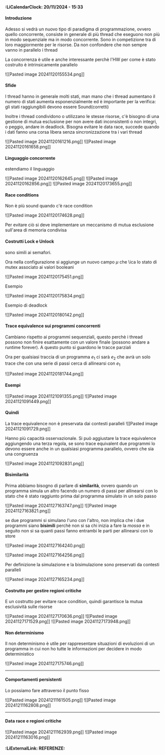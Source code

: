 #### :LiCalendarClock:  20/11/2024 - 15:33

#### Introduzione

Adesso si vedrà un nuovo tipo di paradigma di programmazione, ovvero quello concorrente, consiste in generale di più thread che eseguono non più in modo sequenziale ma in modo concorrente. Sono in competizione tra di loro maggiormente per le risorse. Da non confondere che non sempre vanno in parallelo i thread 

La concorrenza è utile e anche interessante perchè l'HW per come è stato costruito è intrinsicamente parallelo

![[Pasted image 20241120155534.png]]

#### Sfide

I thread hanno in generale molti stati, man mano che i thread aumentano il numero di stati aumenta esponenzialmente ed è importante per la verifica: gli stati raggiungibili devono essere Sound(corretti)

Inoltre i thread condividono o utilizzano le stesse risorse, c'è bisogno di una gestione di mutua esclusione per non avere dati inconsistenti o non integri, o peggio, andare in deadlock. Bisogna evitare le data race, succede quando i dati fanno una corsa libera senza sincronizzazione tra i vari thread

![[Pasted image 20241120161216.png]]
![[Pasted image 20241120161658.png]]

#### Linguaggio concorrente

estendiamo il linguaggio

![[Pasted image 20241120162645.png]]
![[Pasted image 20241120162856.png]]
![[Pasted image 20241120173655.png]]

#### Race conditions

Non è più sound quando c'è race condition

![[Pasted image 20241120174628.png]]

Per evitare ciò si deve implementare un meccanismo di mutua esclusione sull'area di memoria condivisa

#### Costrutti Lock e Unlock

sono simili ai semafori.

Ora nella configurazione si aggiunge un nuovo campo $\mu$ che \ica lo stato di mutex associato ai valori booleani

![[Pasted image 20241120175451.png]]

Esempio

![[Pasted image 20241120175834.png]]

Esempio di deadlock

![[Pasted image 20241120180142.png]]

#### Trace equivalence sui programmi concorrenti

Cambiano rispetto ai programmi sequenziali, questo perchè i thread possono non finire esattamente con un valore finale (possono andare a runtime forever). A questo punto si guardono le tracce parziali

Ora per qualsiasi traccia di un programma $e_1$ ci sarà $e_2$ che avrà un solo trace che con una serie di passi cerca di allinearsi con $e_1$ 

![[Pasted image 20241120181744.png]]

#### Esempi

![[Pasted image 20241121091355.png]]
![[Pasted image 20241121091449.png]]

#### Quindi

La trace equivalence non è preservata dai contesti paralleli
![[Pasted image 20241121091729.png]]

Hanno più capacità osservazionale. Si può aggiustare la trace equivalence aggiungendo una terza regola, se sono trace equivalent due programmi lo devono essere anche in un qualsiasi programma parallelo, ovvero che sia una congruenza

![[Pasted image 20241121092831.png]]

#### Bisimilarità

Prima abbiamo bisogno di parlare di **similarità**, ovvero quando un programma simula un altro facendo un numero di passi per allinearsi con lo stato che è stato raggiunto prima dal programma simulato in un solo passo

![[Pasted image 20241127163747.png]]
![[Pasted image 20241127163821.png]]

se due programmi si simulano l'uno con l'altro, non implica che i due programmi siano **bisimili** perchè non si sa chi inizia a fare la _mossa_ e in seguito non si sa quanti passi fanno entrambi le parti per allinearsi con lo store

![[Pasted image 20241127164240.png]]

![[Pasted image 20241127164256.png]]

Per definizione la simulazione e la bisimulazione sono preservati da contesti paralleli

![[Pasted image 20241127165234.png]]

#### Costrutto per gestire regioni critiche

E un costrutto per evitare race condition, quindi garantisce la mutua esclusività sulle risorse

![[Pasted image 20241127170636.png]]
![[Pasted image 20241127171529.png]]
![[Pasted image 20241127173948.png]]

#### Non determinismo

Il non determinismo è utile per rappresentare situazioni di evoluzioni di un programma in cui non ho tutte le informazioni per decidere in modo deterministico

![[Pasted image 20241127175746.png]]


---
#### Comportamenti persistenti

Lo possiamo fare attraverso il punto fisso

![[Pasted image 20241211161505.png]]
![[Pasted image 20241211162808.png]]

---
#### Data race e regioni critiche

![[Pasted image 20241211162939.png]]
![[Pasted image 20241211163016.png]]
#### :LiExternalLink: REFERENZE: